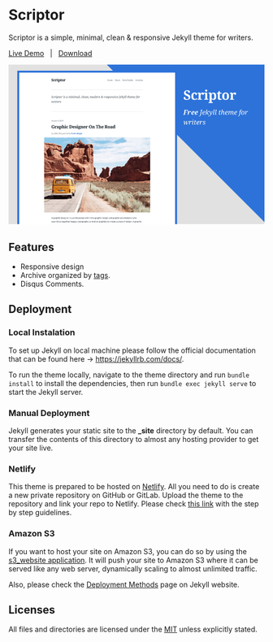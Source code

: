 # Scriptor

Scriptor is a simple, minimal, clean & responsive Jekyll theme for writers.

[Live Demo](https://scriptor-jekyll.netlify.com/) &nbsp; | &nbsp; [Download](https://github.com/JustGoodThemes/Scriptor-Jekyll-Theme/archive/master.zip) &nbsp;

![Scriptor-Jekyll-Theme](assets/images/scriptor-jekyll.png)

## Features

+ Responsive design
+ Archive organized by [tags](https://scriptor-jekyll.netlify.com/tags/).
+ Disqus Comments.

## Deployment

### Local Instalation

To set up Jekyll on local machine please follow the official documentation that can be found here -> https://jekyllrb.com/docs/.

To run the theme locally, navigate to the theme directory and run `bundle install` to install the dependencies, then run `bundle exec jekyll serve` to start the Jekyll server.

### Manual Deployment

Jekyll generates your static site to the **_site** directory by default. You can transfer the contents of this directory to almost any hosting provider to get your site live.

### Netlify

This theme is prepared to be hosted on [Netlify](https://www.netlify.com/). All you need to do is create a new private repository on GitHub or GitLab. Upload the theme to the repository and link your repo to Netlify. Please check [this link](https://www.netlify.com/blog/2015/10/28/a-step-by-step-guide-jekyll-3.0-on-netlify/#step-2-link-to-your-github) with the step by step guidelines.

### Amazon S3

If you want to host your site on Amazon S3, you can do so by using the [s3_website application](https://github.com/laurilehmijoki/s3_website). It will push your site to Amazon S3 where it can be served like any web server, dynamically scaling to almost unlimited traffic.

Also, please check the [Deployment Methods](https://jekyllrb.com/docs/deployment-methods/) page on Jekyll website.

## Licenses

All files and directories are licensed under the [MIT](https://opensource.org/licenses/mit-license.php) unless explicitly stated.
